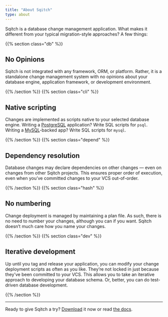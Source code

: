 ```yaml
---
title: "About Sqitch"
type: about
---
```


Sqitch is a database change management application. What makes it different from
your typical migration-style approaches? A few things:

{{% section class="db" %}}

No Opinions
-----------

Sqitch is not integrated with any framework, ORM, or platform. Rather, it is a
standalone change management system with no opinions about your database engine,
application framework, or development environment.

{{% /section %}}
{{% section class="cli" %}}

Native scripting
----------------

Changes are implemented as scripts native to your selected database engine.
Writing a [PostgreSQL] application? Write SQL scripts for `psql`. Writing a
[MySQL]-backed app? Write SQL scripts for `mysql`.

  [PostgreSQL]: https://postgresql.org/
    "PostgreSQL: The World's Most Advanced Open Source Relational Database"
  [MySQL]: https://mysql.com/
    "MySQL: The world's most popular open source database"

{{% /section %}}
{{% section class="depend" %}}

Dependency resolution
---------------------

Database changes may declare dependencies on other changes — even on changes
from other Sqitch projects. This ensures proper order of execution, even when
you’ve committed changes to your VCS out-of-order.

{{% /section %}}
{{% section class="hash" %}}

No numbering
------------

Change deployment is managed by maintaining a plan file. As such, there is no
need to number your changes, although you can if you want. Sqitch doesn’t much
care how you name your changes.

{{% /section %}}
{{% section class="dev" %}}

Iterative development
---------------------

Up until you tag and release your application, you can modify your change
deployment scripts as often as you like. They’re not locked in just because
they’ve been committed to your VCS. This allows you to take an iterative
approach to developing your database schema. Or, better, you can do test-driven
database development.

{{% /section %}}

----

Ready to give Sqitch a try? [Download] it now or read [the docs].

  [Download]: /downloads/
  [the docs]: /docs/